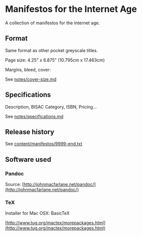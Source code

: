 # Manifestos for the Internet Age

A collection of manifestos for the internet age.

## Format

Same format as other pocket greyscale titles.

Page size: 4.25" x 6.875" (10.795cm x 17.463cm)

Margins, bleed, cover:

See [notes/cover-size.md](notes/cover-size.md)

## Specifications

Description, BISAC Category, ISBN, Pricing...

See [notes/specifications.md](notes/specifications.md)

## Release history

See [content/manifestos/9999-end.txt](content/manifestos/9999-end.txt) 


## Software used

### Pandoc

Source: [http://johnmacfarlane.net/pandoc/](http://johnmacfarlane.net/pandoc/)

### TeX

Installer for Mac OSX: BasicTeX

[http://www.tug.org/mactex/morepackages.html](http://www.tug.org/mactex/morepackages.html)
